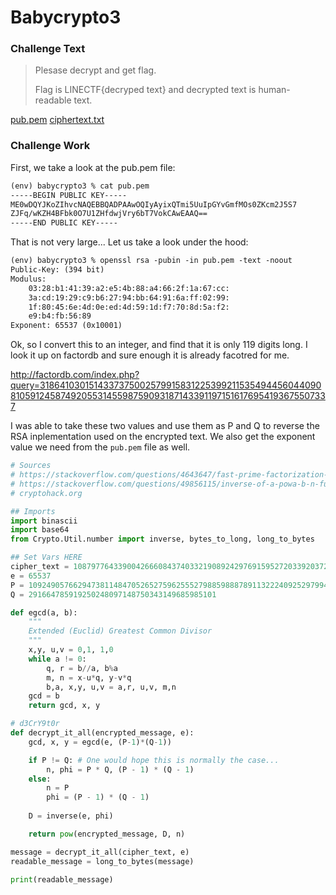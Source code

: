 # Babycrypto3

### Challenge Text
>Plesase decrypt and get flag.
>
>Flag is LINECTF{decryped text} and
decrypted text is human-readable text.

[pub.pem](pub.pem)
[ciphertext.txt](ciphertext.txt)

### Challenge Work

First, we take a look at the pub.pem file:

``` txt
(env) babycrypto3 % cat pub.pem
-----BEGIN PUBLIC KEY-----
ME0wDQYJKoZIhvcNAQEBBQADPAAwOQIyAyixQTmi5UuIpGYvGmfMOs0ZKcm2J5S7
ZJFq/wKZH4BFbk0O7U1ZHfdwjVry6bT7VokCAwEAAQ==
-----END PUBLIC KEY-----
```

That is not very large... Let us take a look under the hood:

```txt
(env) babycrypto3 % openssl rsa -pubin -in pub.pem -text -noout
Public-Key: (394 bit)
Modulus:
    03:28:b1:41:39:a2:e5:4b:88:a4:66:2f:1a:67:cc:
    3a:cd:19:29:c9:b6:27:94:bb:64:91:6a:ff:02:99:
    1f:80:45:6e:4d:0e:ed:4d:59:1d:f7:70:8d:5a:f2:
    e9:b4:fb:56:89
Exponent: 65537 (0x10001)
```

Ok, so I convert this to an integer, and find that it is only 119 digits long. I look it up on factordb and sure enough it is already facotred for me.

http://factordb.com/index.php?query=31864103015143373750025799158312253992115354944560440908105912458749205531455987590931871433911971516176954193675507337

I was able to take these two values and use them as P and Q to reverse the RSA inplementation used on the encrypted text. We also get the exponent value we need from the `pub.pem` file as well.

```python
# Sources
# https://stackoverflow.com/questions/4643647/fast-prime-factorization-module
# https://stackoverflow.com/questions/49856115/inverse-of-a-powa-b-n-function-in-python-decryption-code
# cryptohack.org

## Imports
import binascii
import base64
from Crypto.Util.number import inverse, bytes_to_long, long_to_bytes

## Set Vars HERE
cipher_text = 10879776433900426660843740332190892429769159527203392037251077478777616065501519198653853699716123394455804888854401574
e = 65537
P = 109249057662947381148470526527596255527988598887891132224092529799478353198637
Q = 291664785919250248097148750343149685985101

def egcd(a, b):
	"""
	Extended (Euclid) Greatest Common Divisor
	"""
    x,y, u,v = 0,1, 1,0
    while a != 0:
        q, r = b//a, b%a
        m, n = x-u*q, y-v*q
        b,a, x,y, u,v = a,r, u,v, m,n
    gcd = b
    return gcd, x, y

# d3CrY9t0r
def decrypt_it_all(encrypted_message, e):
    gcd, x, y = egcd(e, (P-1)*(Q-1))

    if P != Q: # One would hope this is normally the case...
        n, phi = P * Q, (P - 1) * (Q - 1)
    else:
        n = P
        phi = (P - 1) * (Q - 1)
    
    D = inverse(e, phi)

    return pow(encrypted_message, D, n)

message = decrypt_it_all(cipher_text, e)
readable_message = long_to_bytes(message)

print(readable_message)
```
